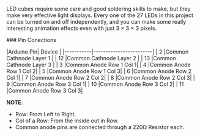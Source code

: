 LED cubes require some care and good soldering skills to make, but they make very effective light displays. Every one of the 27 LEDs
in this project can be turned on and off independently, and you can make some really interesting animation effects even with just 3 × 3 × 3 pixels.

</p>
### Pin Conections </p>
|Arduino Pin|         Device         |
|-----------|------------------------|
|    2      |Common Cathnode Layer 1 |
|   12      |Common Cathnode Layer 2 |
|   13      |Common Cathnode Layer 3 |
|    3      |Common Anode Row 1 Col 1|
|    4      |Common Anode Row 1 Col 2|
|    5      |Common Anode Row 1 Col 3|
|    6      |Common Anode Row 2 Col 1|
|    7      |Common Anode Row 2 Col 2|
|    8      |Common Anode Row 2 Col 3|
|    9      |Common Anode Row 3 Col 1|
|   10      |Common Anode Row 3 Col 2|
|   11      |Common Anode Row 3 Col 3|

**NOTE**: 
- Row: From Left to Right.
- Col of a Row: From the inside out in Row.
- Common anode pins are connected through a 220Ω Resistor each.
